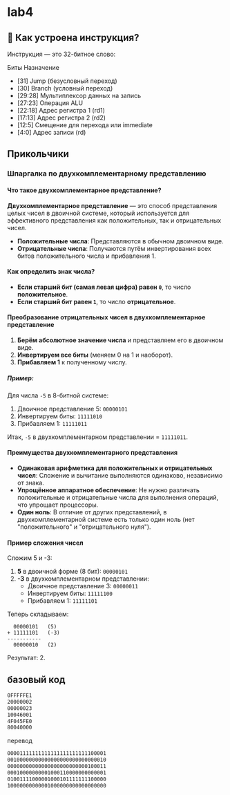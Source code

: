 # lab4 

## 🧠 Как устроена инструкция?
Инструкция — это 32-битное слово:

Биты	Назначение
- [31]	Jump (безусловный переход)
- [30]	Branch (условный переход)
- [29:28]	Мультиплексор данных на запись
- [27:23]	Операция ALU
- [22:18]	Адрес регистра 1 (rd1)
- [17:13]	Адрес регистра 2 (rd2)
- [12:5]	Смещение для перехода или immediate
- [4:0]	Адрес записи (rd)

## Прикольчики

###  Шпаргалка по двухкомплементарному представлению

####  Что такое двухкомплементарное представление?

**Двухкомплементарное представление** — это способ представления целых чисел в двоичной системе, который используется для эффективного представления как положительных, так и отрицательных чисел.

- **Положительные числа**: Представляются в обычном двоичном виде.
- **Отрицательные числа**: Получаются путём инвертирования всех битов положительного числа и прибавления 1.

####  Как определить знак числа?

- **Если старший бит (самая левая цифра) равен `0`**, то число **положительное**.
- **Если старший бит равен `1`**, то число **отрицательное**.

####  Преобразование отрицательных чисел в двухкомплементарное представление

1. **Берём абсолютное значение числа** и представляем его в двоичном виде.
2. **Инвертируем все биты** (меняем 0 на 1 и наоборот).
3. **Прибавляем 1** к полученному числу.

#####  Пример:
Для числа `-5` в 8-битной системе:

1. Двоичное представление 5: `00000101`
2. Инвертируем биты: `11111010`
3. Прибавляем 1: `11111011`

Итак, `-5` в двухкомплементарном представлении = `11111011`.

####  Преимущества двухкомплементарного представления

- **Одинаковая арифметика для положительных и отрицательных чисел**: Сложение и вычитание выполняются одинаково, независимо от знака.
- **Упрощённое аппаратное обеспечение**: Не нужно различать положительные и отрицательные числа для выполнения операций, что упрощает процессоры.
- **Один ноль**: В отличие от других представлений, в двухкомплементарной системе есть только один ноль (нет "положительного" и "отрицательного нуля").

####  Пример сложения чисел

Сложим 5 и -3:

1. **5** в двоичной форме (8 бит): `00000101`
2. **-3** в двухкомплементарном представлении:
   - Двоичное представление 3: `00000011`
   - Инвертируем биты: `11111100`
   - Прибавляем 1: `11111101`

Теперь складываем:

```
  00000101   (5)
+ 11111101   (-3)
-----------
  00000010   (2)
```

Результат: 2.


## базовый код

```asm
0FFFFFE1
20000002
00000023
10046001
4F045FE0
80040000

```

перевод

```asm
00001111111111111111111111100001
00100000000000000000000000000010
00000000000000000000000000100011
00010000000001000110000000000001
01001111000001000101111111100000
10000000000001000000000000000000
```






